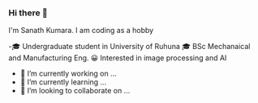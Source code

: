 ### Hi there 👋
I'm Sanath Kumara. I am coding as a hobby 

-🎓 Undergraduate student in University of Ruhuna
🎓 BSc Mechanaical and Manufacturing Eng.
😀 Interested in image processing and AI


- 🔭 I’m currently working on ...
- 🌱 I’m currently learning ...
- 👯 I’m looking to collaborate on ...
<!--
**SanathKumaraEng/SanathKumaraEng** is a ✨ _special_ ✨ repository because its `README.md` (this file) appears on your GitHub profile.

Here are some ideas to get you started:

- 🔭 I’m currently working on ...
- 🌱 I’m currently learning ...
- 👯 I’m looking to collaborate on ...
- 🤔 I’m looking for help with ...
- 💬 Ask me about ...
- 📫 How to reach me: ...
- 😄 Pronouns: ...
- ⚡ Fun fact: ...
-->
